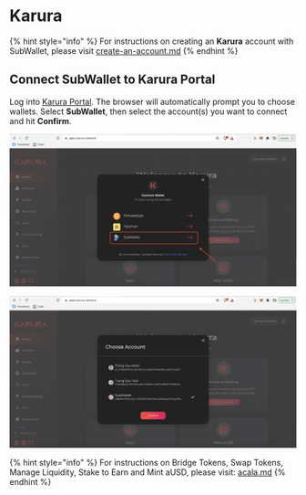 # Karura

{% hint style="info" %}
For instructions on creating an **Karura** account with SubWallet, please visit [create-an-account.md](../user-guide/create-an-account.md "mention")
{% endhint %}

## Connect SubWallet to Karura Portal

Log into [Karura Portal](https://apps.karura.network). The browser will automatically prompt you to choose wallets. Select **SubWallet**, then select the account(s) you want to connect and hit **Confirm**.

![](<../.gitbook/assets/Screen Shot 2022-05-09 at 16.54.48.png>)

![](<../.gitbook/assets/Screen Shot 2022-05-09 at 16.55.00.png>)

{% hint style="info" %}
For instructions on Bridge Tokens, Swap Tokens, Manage Liquidity, Stake to Earn and Mint aUSD, please visit: [acala.md](acala.md "mention")
{% endhint %}
